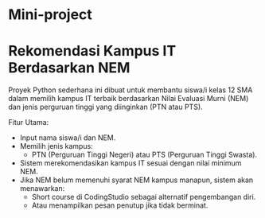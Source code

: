 # Mini-project
# Rekomendasi Kampus IT Berdasarkan NEM

Proyek Python sederhana ini dibuat untuk membantu siswa/i kelas 12 SMA dalam memilih kampus IT terbaik 
berdasarkan Nilai Evaluasi Murni (NEM) dan jenis perguruan tinggi yang diinginkan (PTN atau PTS).

Fitur Utama:
- Input nama siswa/i dan NEM.
- Memilih jenis kampus:
  - PTN (Perguruan Tinggi Negeri) atau PTS (Perguruan Tinggi Swasta).
- Sistem merekomendasikan kampus IT sesuai dengan nilai minimum NEM.
- Jika NEM belum memenuhi syarat NEM kampus manapun, sistem akan menawarkan:
  - Short course di CodingStudio sebagai alternatif pengembangan diri.
  - Atau menampilkan pesan penutup jika tidak berminat.
